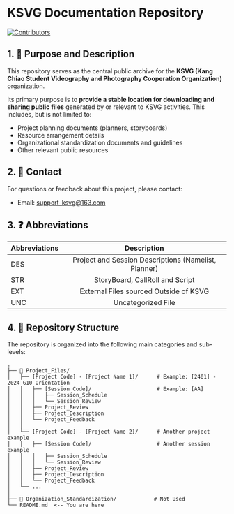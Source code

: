# KSVG Documentation Repository
[![Contributors](https://img.shields.io/github/contributors/KCIS-KSVG/Documentation)](https://github.com/KCIS-KSVG/Documentation/graphs/contributors)

## 1. 🚀 Purpose and Description

This repository serves as the central public archive for the **KSVG (Kang Chiao Student Videography and Photography Cooperation Organization)** organization.

Its primary purpose is to **provide a stable location for downloading and sharing public files** generated by or relevant to KSVG activities. This includes, but is not limited to:

*   Project planning documents (planners, storyboards)
*   Resource arrangement details
*   Organizational standardization documents and guidelines
*   Other relevant public resources


## 2. 📧 Contact

For questions or feedback about this project, please contact:
- Email: support_ksvg@163.com


## 3. ❓ Abbreviations
| Abbreviations     | Description                      |
|:------------|:---------------------------------:|
| DES      | Project and Session Descriptions (Namelist, Planner)       |
| STR    | StoryBoard, CallRoll and Script   |
| EXT   | External Files sourced Outside of KSVG|
| UNC | Uncategorized File |

## 4. 📁 Repository Structure

The repository is organized into the following main categories and sub-levels:

```text
.
├── 📄 Project_Files/
│   ├── [Project Code] - [Project Name 1]/      # Example: [2401] - 2024 G10 Orientation
│   │   ├── [Session Code]/                     # Example: [AA]
│   │   │   ├── Session_Schedule
│   │   │   └── Session_Review
│   │   ├── Project_Review
│   │   ├── Project_Description
│   │   └── Project_Feedback
│   │
│   └── [Project Code] - [Project Name 2]/      # Another project example
│   │   ├── [Session Code]/                     # Another session example
│   │   │   ├── Session_Schedule
│   │   │   └── Session_Review
│   │   ├── Project_Review
│   │   ├── Project_Description
│   │   └── Project_Feedback
│   └── ...
│
├── 📜 Organization_Standardization/            # Not Used
└── README.md  <-- You are here
